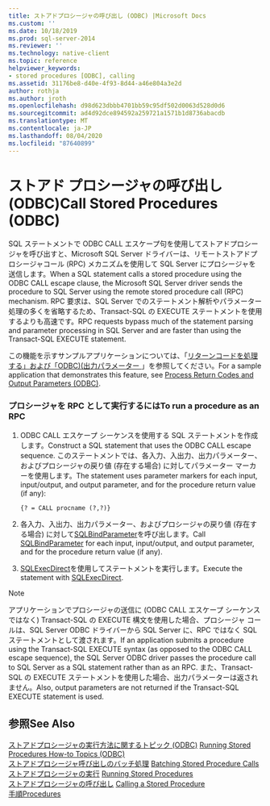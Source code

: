 ```yaml
---
title: ストアドプロシージャの呼び出し (ODBC) |Microsoft Docs
ms.custom: ''
ms.date: 10/18/2019
ms.prod: sql-server-2014
ms.reviewer: ''
ms.technology: native-client
ms.topic: reference
helpviewer_keywords:
- stored procedures [ODBC], calling
ms.assetid: 31176be8-d40e-4f93-8d44-a46e804a3e2d
author: rothja
ms.author: jroth
ms.openlocfilehash: d98d623dbbb4701bb59c95df502d0063d528d0d6
ms.sourcegitcommit: ad4d92dce894592a259721a1571b1d8736abacdb
ms.translationtype: MT
ms.contentlocale: ja-JP
ms.lasthandoff: 08/04/2020
ms.locfileid: "87640899"
---
```

# <a name="call-stored-procedures-odbc"></a><span data-ttu-id="6334e-102">ストアド プロシージャの呼び出し (ODBC)</span><span class="sxs-lookup"><span data-stu-id="6334e-102">Call Stored Procedures (ODBC)</span></span>
  <span data-ttu-id="6334e-103">SQL ステートメントで ODBC CALL エスケープ句を使用してストアドプロシージャを呼び出すと、Microsoft SQL Server ドライバーは、リモートストアドプロシージャコール (RPC) メカニズムを使用して SQL Server にプロシージャを送信します。</span><span class="sxs-lookup"><span data-stu-id="6334e-103">When a SQL statement calls a stored procedure using the ODBC CALL escape clause, the Microsoft SQL Server driver sends the procedure to SQL Server using the remote stored procedure call (RPC) mechanism.</span></span> <span data-ttu-id="6334e-104">RPC 要求は、SQL Server でのステートメント解析やパラメーター処理の多くを省略するため、Transact-SQL の EXECUTE ステートメントを使用するよりも高速です。</span><span class="sxs-lookup"><span data-stu-id="6334e-104">RPC requests bypass much of the statement parsing and parameter processing in SQL Server and are faster than using the Transact-SQL EXECUTE statement.</span></span>  
  
 <span data-ttu-id="6334e-105">この機能を示すサンプルアプリケーションについては、「[リターンコードを処理する」および「ODBC&#41;&#40;出力パラメーター ](running-stored-procedures-process-return-codes-and-output-parameters.md)」を参照してください。</span><span class="sxs-lookup"><span data-stu-id="6334e-105">For a sample application that demonstrates this feature, see [Process Return Codes and Output Parameters &#40;ODBC&#41;](running-stored-procedures-process-return-codes-and-output-parameters.md).</span></span>  
  
### <a name="to-run-a-procedure-as-an-rpc"></a><span data-ttu-id="6334e-106">プロシージャを RPC として実行するには</span><span class="sxs-lookup"><span data-stu-id="6334e-106">To run a procedure as an RPC</span></span>  
  
1.  <span data-ttu-id="6334e-107">ODBC CALL エスケープ シーケンスを使用する SQL ステートメントを作成します。</span><span class="sxs-lookup"><span data-stu-id="6334e-107">Construct a SQL statement that uses the ODBC CALL escape sequence.</span></span> <span data-ttu-id="6334e-108">このステートメントでは、各入力、入出力、出力パラメーター、およびプロシージャの戻り値 (存在する場合) に対してパラメーター マーカーを使用します。</span><span class="sxs-lookup"><span data-stu-id="6334e-108">The statement uses parameter markers for each input, input/output, and output parameter, and for the procedure return value (if any):</span></span>  
  
    ```  
    {? = CALL procname (?,?)}  
    ```  
  
2.  <span data-ttu-id="6334e-109">各入力、入出力、出力パラメーター、およびプロシージャの戻り値 (存在する場合) に対して[SQLBindParameter](../native-client-odbc-api/sqlbindparameter.md)を呼び出します。</span><span class="sxs-lookup"><span data-stu-id="6334e-109">Call [SQLBindParameter](../native-client-odbc-api/sqlbindparameter.md) for each input, input/output, and output parameter, and for the procedure return value (if any).</span></span>  
  
3.  <span data-ttu-id="6334e-110">[SQLExecDirect](https://go.microsoft.com/fwlink/?LinkId=58399)を使用してステートメントを実行します。</span><span class="sxs-lookup"><span data-stu-id="6334e-110">Execute the statement with [SQLExecDirect](https://go.microsoft.com/fwlink/?LinkId=58399).</span></span>  
  
> [!NOTE]  
>  <span data-ttu-id="6334e-111">アプリケーションでプロシージャの送信に (ODBC CALL エスケープ シーケンスではなく) Transact-SQL の EXECUTE 構文を使用した場合、プロシージャ コールは、SQL Server ODBC ドライバーから SQL Server に、RPC ではなく SQL ステートメントとして渡されます。</span><span class="sxs-lookup"><span data-stu-id="6334e-111">If an application submits a procedure using the Transact-SQL EXECUTE syntax (as opposed to the ODBC CALL escape sequence), the SQL Server ODBC driver passes the procedure call to SQL Server as a SQL statement rather than as an RPC.</span></span> <span data-ttu-id="6334e-112">また、Transact-SQL の EXECUTE ステートメントを使用した場合、出力パラメーターは返されません。</span><span class="sxs-lookup"><span data-stu-id="6334e-112">Also, output parameters are not returned if the Transact-SQL EXECUTE statement is used.</span></span>  
  
## <a name="see-also"></a><span data-ttu-id="6334e-113">参照</span><span class="sxs-lookup"><span data-stu-id="6334e-113">See Also</span></span>  
 <span data-ttu-id="6334e-114">[ストアドプロシージャの実行方法に関するトピック &#40;ODBC&#41;](../../database-engine/dev-guide/running-stored-procedures-how-to-topics-odbc.md) </span><span class="sxs-lookup"><span data-stu-id="6334e-114">[Running Stored Procedures How-to Topics &#40;ODBC&#41;](../../database-engine/dev-guide/running-stored-procedures-how-to-topics-odbc.md) </span></span>  
 <span data-ttu-id="6334e-115">[ストアドプロシージャ呼び出しのバッチ処理](../native-client-odbc-stored-procedures/batching-stored-procedure-calls.md) </span><span class="sxs-lookup"><span data-stu-id="6334e-115">[Batching Stored Procedure Calls](../native-client-odbc-stored-procedures/batching-stored-procedure-calls.md) </span></span>  
 <span data-ttu-id="6334e-116">[ストアドプロシージャの実行](../native-client-odbc-stored-procedures/running-stored-procedures.md) </span><span class="sxs-lookup"><span data-stu-id="6334e-116">[Running Stored Procedures](../native-client-odbc-stored-procedures/running-stored-procedures.md) </span></span>  
 <span data-ttu-id="6334e-117">[ストアドプロシージャの呼び出し](../native-client-odbc-stored-procedures/calling-a-stored-procedure.md) </span><span class="sxs-lookup"><span data-stu-id="6334e-117">[Calling a Stored Procedure](../native-client-odbc-stored-procedures/calling-a-stored-procedure.md) </span></span>  
 [<span data-ttu-id="6334e-118">手順</span><span class="sxs-lookup"><span data-stu-id="6334e-118">Procedures</span></span>](../native-client-odbc-queries/executing-statements/procedures.md)  
  
  
